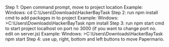 Step 1:  Open command prompt, move to project location
Example: Windows: cd C:\Users\Downloads\HackerBayTask
Step 2:  run npm install cmd to add packages in to project
Example: Windows: >C:\Users\Downloads\HackerBayTask npm install
Step 3:  run npm start cmd to start project localhost on port no 3000 (if you want to change port no. edit on server.js)
Example: Windows: >C:\Users\Downloads\HackerBayTask npm start
Step 4:  use up, right, bottom and left buttons to move Papermario.
